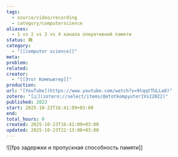 ```yaml
---
tags:
  - source/video/recording
  - category/computerscience
aliases:
  - 1 vs 2 vs 3 vs 4 канала оперативной памяти
status: 🟦
category:
  - "[[computer science]]"
meta: 
problem: 
related: 
creator:
  - "[[Этот Компьютер]]"
production: 
url: "[YouTube](https://www.youtube.com/watch?v=9tqqtTULLa8)"
zotero: "[🇿](zotero://select/items/@etotkompyuter1Vs22022)"
published: 2022
start: 2025-10-23T16:41:09+03:00
end: 
total_hours: 0
created: 2025-10-23T16:41:09+03:00
updated: 2025-10-23T22:13:00+03:00
---
```


![[fps задержки и пропускная способность памяти]]

